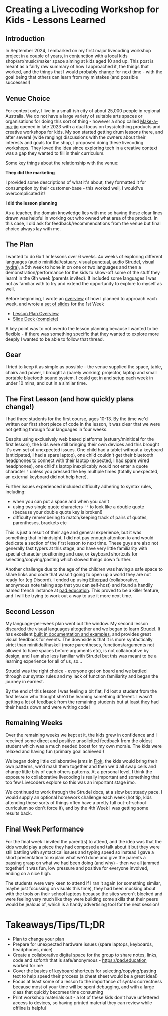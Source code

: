 # Creating a Livecoding Workshop for Kids - Lessons Learned

## Introduction

In September 2024, I embarked on my first major livecoding workshop project in a couple of years, in conjunction with a local kids shop/art/music/maker space aiming at kids aged 10 and up.
This post is meant as a fairly raw summary of how I approached it, the things that worked, and the things that I would probably change for next time - with the goal being that others can learn from my mistakes (and possible successes!)

## Venue Choice

For context only, I live in a small-ish city of about 25,000 people in regional Australia. We do not have a large variety of suitable arts spaces or organisations for doing this sort of thing - however a shop called [Make-a-ma-jig](https://makeamajig.com.au/) opened in late 2023 with a dual focus on toys/clothing products and creative workshops for kids. My son started getting drum lessons there, and after several (wide ranging) discussions with the owners about their interests and goals for the shop, I proposed doing these livecoding workshops. They loved the idea since exploring tech in a creative context was a gap they wanted to fill in their curriculum.

Some key things about the relationship with the venue:

**They did the marketing**

I provided some descriptions of what it's about, they formatted it for consumption by their customer-base - this worked well, I would've overcomplicated it!

**I did the lesson planning**

As a teacher, the domain knowledge lies with me so having these clear lines drawn was helpful in working out who owned what area of the product. In this case, I did ask for feedback/recommendations from the venue but final choice always lay with me.

## The Plan

I wanted to do 6x 1 hr lessons over 6 weeks. 4x weeks of exploring different languages (audio [minitidal/estuary](https://estuary.mcmaster.ca), visual [punctual](https://dktr0.github.io/Punctual/), audio [Strudel](https://strudel.cc), visual [hydra](https://hydra.ojack.xyz)), a 5th week to hone in on one or two languages and then a demonstration/performance for the kids to show-off some of the stuff they learnt in the 6th week (parents invited). It included some languages I was not as familiar with to try and extend the opportunity to explore to myself as well.

Before beginning, I wrote an [overview](https://docs.google.com/document/d/1Z01dPVMlJMlOobWonFpk1MBkTXG3u0X2r5I6oWJITQg/edit?usp=sharing) of how I planned to approach each week, and wrote a [set of slides](https://docs.google.com/presentation/d/19qY2wa65UC0coEdhGgoT2PM4uHvhQ5FtBrnm642jaG8/edit?usp=sharing) for the 1st Week
 - [Lesson Plan Overview](https://docs.google.com/document/d/1Z01dPVMlJMlOobWonFpk1MBkTXG3u0X2r5I6oWJITQg/edit?usp=sharing)
 - [Slide Deck (complete)](https://docs.google.com/presentation/d/19qY2wa65UC0coEdhGgoT2PM4uHvhQ5FtBrnm642jaG8/edit?usp=sharing)

A key point was to not overdo the lesson planning because I wanted to be flexible - if there was something specific that they wanted to explore more deeply I wanted to be able to follow that thread.

## Gear

I tried to keep it as simple as possible - the venue supplied the space, table, chairs and power, I brought a (barely working) projector, laptop and small portable bluetooth sound system. I could get in and setup each week in under 10 mins, and out in a similar time.

## The First Lesson (and how quickly plans change!)

I had three students for the first course, ages 10-13. By the time we'd written our first short piece of code in the lesson, it was clear that we were not getting through four languages in four weeks. 

Despite using exclusively web based platforms (estuary/minitidal for the first lesson), the kids were still bringing their own devices and this brought it's own set of unexpected issues. One child had a tablet without a keyboard (anticipated, I had a spare laptop), one child couldn't get their bluetooth headphones to connect with their laptop (expected, I had spare wired headphones), one child's laptop inexplicably would not enter a quote character `"` unless you pressed the key multiple times (totally unexpected, an external keyboard did not help here).

Further issues experienced included difficulty adhering to syntax rules, including:
 - when you can put a space and when you can't
 - using two single quote characters `''` to look like a double quote (because your double quote key is broken!)
 - difficulty remembering to match/keeping track of pairs of quotes, parentheses, brackets etc

This is just a result of their age and general experience, but it was something that in hindsight, I did not pay enough attention to and would dedicate a section of the first lesson to next time. These guys are also not generally fast typers at this stage, and have very little familiarity with special character positioning and use, or keyboard shortcuts for selecting/copying/pasting which slowed things down further.

Another challenge due to the age of the children was having a safe space to share links and code that wasn't going to open up a world they are not ready for (eg Discord). I ended up using [Etherpad](https://etherpad.org/) (collaborative, anonymous note taking app that you can self-host) and found a handily named french instance at [pad.education](https://pad.education). This proved to be a killer feature, and I will be trying to work out a way to use it more next time.

## Second Lesson

My language-per-week plan went out the window. My second lesson discarded the visual languages altogether and we began to learn [Strudel](https://strudel.cc). It has excellent [built in documentation and examples](https://strudel.cc/workshop/getting-started/), and provides great visual feedback for events. The downside is that it is more syntactically strict than minitidal/haskell (more parentheses, functions/arguments not allowed to have spaces before arguments etc), is not collaborative by design, and I am also less familiar with Strudel but this was meant to be a learning experience for all of us, so...

Strudel was the right choice - everyone got on board and we battled through our syntax rules and my lack of function familiarity and began the journey in earnest.

By the end of this lesson I was feeling a bit flat, I'd lost a student from the first lesson who thought she'd be learning something different. I wasn't getting a lot of feedback from the remaining students but at least they had their heads down and were writing code!

## Remaining Weeks

Over the remaining weeks we kept at it, the kids grew in confidence and I received some direct and positive unsolicited feedback from the oldest student which was a much needed boost for my own morale. The kids were relaxed and having fun (primary goal achieved!)

We began doing little collaborative jams in [Flok](https://flok.cc), the kids would bring their own patterns, we'd mash them together and then we'd all swap cells and change little bits of each others patterns. At a personal level, I think the exposure to collaborative livecoding is really important and something that too few Livecoders explore so this was an important stage imo.

We continued to work through the Strudel docs, at a slow but steady pace. I would supply an optional homework challenge each week (hot tip, kids attending these sorts of things often have a pretty full out-of-school curriculum so don't force it), and by the 4th Week I was getting some results back.

## Final Week Performance

For the final week I invited the parent(s) to attend, and the idea was that the kids would play a piece they had composed and talk about it but they were still battling with syntactical issues and typing speed so instead I gave a short presentation to explain what we'd done and give the parents a passing grasp on what we had been doing (and why) - then we all jammed together! It was fun, low pressure and positive for everyone involved, ending on a nice high.

The students were very keen to attend if I ran it again (or something similar, maybe just focussing on visuals this time), they had been mucking about with the tools on their school laptops because the sites weren't blocked and were feeling very much like they were building some skills that their peers would be jealous of, which is a handy advertising tool for the next session!

# Takeaways/Tips/TL;DR
 - Plan to change your plan
 - Prepare for unexpected hardware issues (spare laptops, keyboards, headphones, mice)
 - Create a collaborative digital space for the group to share notes, links, code and soforth that is safe/anonymous - https://pad.education worked for me
 - Cover the basics of keyboard shortcuts for selecting/copying/pasting text to help speed their process (a cheat sheet would be a great idea!)
 - Focus at least some of a lesson to the importance of syntax correctness because most of your time will be spent debugging, and with a large class that quickly becomes time consuming
 - Print workshop materials out - a lot of these kids don't have unfettered access to devices, so having printed material they can review while offline is helpful
